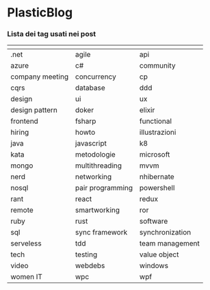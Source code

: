 # PlasticBlog

### Lista dei tag usati nei post

| <!-- -->          | <!-- -->          | <!-- -->        |
|----------------   |------------------ |---------------- |
| .net              | agile             | api             |
| azure             | c#                | community       |
| company meeting   | concurrency       | cp              |
| cqrs              | database          | ddd             |
| design            |  ui               | ux              |
| design pattern    | doker             | elixir          |
| frontend          | fsharp            | functional      |
| hiring            | howto             | illustrazioni   |
| java              | javascript        | k8              | 
| kata              | metodologie       | microsoft       |
| mongo             | multithreading    | mvvm            |   
| nerd              | networking        | nhibernate      |
| nosql             | pair programming  | powershell      |
| rant              | react             | redux           | 
| remote            | smartworking      | ror             | 
| ruby              | rust              | software        | 
| sql               | sync framework    | synchronization | 
| serveless         | tdd               | team management |
| tech              | testing           | value object    |
| video             | webdebs           | windows         | 
| women IT          | wpc               | wpf             |  